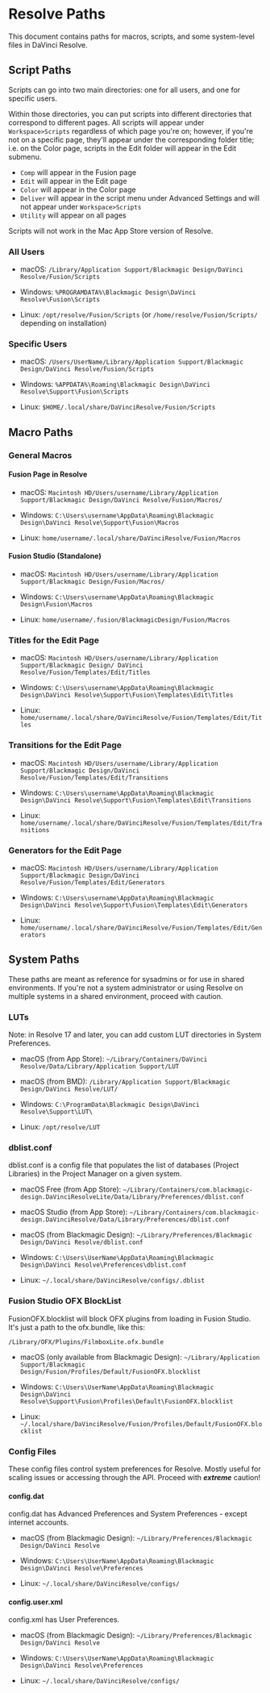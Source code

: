 # Resolve Paths

This document contains paths for macros, scripts, and some system-level files in DaVinci Resolve.

## Script Paths

Scripts can go into two main directories: one for all users, and one for specific users.

Within those directories, you can put scripts into different directories that correspond to different pages. All scripts will appear under `Workspace>Scripts` regardless of which page you're on; however, if you're not on a specific page, they'll appear under the corresponding folder title; i.e. on the Color page, scripts in the Edit folder will appear in the Edit submenu.

* `Comp` will appear in the Fusion page
* `Edit` will appear in the Edit page
* `Color` will appear in the Color page
* `Deliver` will appear in the script menu under Advanced Settings and will not appear under `Workspace>Scripts`
* `Utility` will appear on all pages

Scripts will not work in the Mac App Store version of Resolve.

### All Users

* macOS: `/Library/Application Support/Blackmagic Design/DaVinci Resolve/Fusion/Scripts`

* Windows: `%PROGRAMDATA%\Blackmagic Design\DaVinci Resolve\Fusion\Scripts`

* Linux: `/opt/resolve/Fusion/Scripts`  (or `/home/resolve/Fusion/Scripts/` depending on installation)

### Specific Users

* macOS: `/Users/UserName/Library/Application Support/Blackmagic Design/DaVinci Resolve/Fusion/Scripts`

* Windows: `%APPDATA%\Roaming\Blackmagic Design\DaVinci Resolve\Support\Fusion\Scripts`

* Linux: `$HOME/.local/share/DaVinciResolve/Fusion/Scripts`

## Macro Paths

### General Macros

#### Fusion Page in Resolve

* macOS: `Macintosh HD/Users/username/Library/Application Support/Blackmagic Design/DaVinci Resolve/Fusion/Macros/`

* Windows: `C:\Users\username\AppData\Roaming\Blackmagic Design\DaVinci Resolve\Support\Fusion\Macros`

* Linux: `home/username/.local/share/DaVinciResolve/Fusion/Macros`

#### Fusion Studio (Standalone)

* macOS: `Macintosh HD/Users/username/Library/Application Support/Blackmagic Design/Fusion/Macros/`

* Windows: `C:\Users\username\AppData\Roaming\Blackmagic Design\Fusion\Macros`

* Linux: `home/username/.fusion/BlackmagicDesign/Fusion/Macros`

### Titles for the Edit Page

* macOS: `Macintosh HD/Users/username/Library/Application Support/Blackmagic Design/ DaVinci Resolve/Fusion/Templates/Edit/Titles`

* Windows: `C:\Users\username\AppData\Roaming\Blackmagic Design\DaVinci Resolve\Support\Fusion\Templates\Edit\Titles`

* Linux: `home/username/.local/share/DaVinciResolve/Fusion/Templates/Edit/Titles`

### Transitions for the Edit Page

* macOS: `Macintosh HD/Users/username/Library/Application Support/Blackmagic Design/DaVinci Resolve/Fusion/Templates/Edit/Transitions`

* Windows: `C:\Users\username\AppData\Roaming\Blackmagic Design\DaVinci Resolve\Support\Fusion\Templates\Edit\Transitions`

* Linux: `home/username/.local/share/DaVinciResolve/Fusion/Templates/Edit/Transitions`

### Generators for the Edit Page

* macOS: `Macintosh HD/Users/username/Library/Application Support/Blackmagic Design/DaVinci Resolve/Fusion/Templates/Edit/Generators`

* Windows: `C:\Users\username\AppData\Roaming\Blackmagic Design\DaVinci Resolve\Support\Fusion\Templates\Edit\Generators`

* Linux: `home/username/.local/share/DaVinciResolve/Fusion/Templates/Edit/Generators`

## System Paths

These paths are meant as reference for sysadmins or for use in shared environments. If you're not a system administrator or using Resolve on multiple systems in a shared environment, proceed with caution.

### LUTs

Note: in Resolve 17 and later, you can add custom LUT directories in System Preferences.

* macOS (from App Store): `~/Library/Containers/DaVinci Resolve/Data/Library/Application Support/LUT`

* macOS (from BMD): `/Library/Application Support/Blackmagic Design/DaVinci Resolve/LUT/`

* Windows: `C:\ProgramData\Blackmagic Design\DaVinci Resolve\Support\LUT\`

* Linux: `/opt/resolve/LUT`

### dblist.conf

dblist.conf is a config file that populates the list of databases (Project Libraries) in the Project Manager on a given system.

* macOS Free (from App Store): `~/Library/Containers/com.blackmagic-design.DaVinciResolveLite/Data/Library/Preferences/dblist.conf`

* macOS Studio (from App Store): `~/Library/Containers/com.blackmagic-design.DaVinciResolve/Data/Library/Preferences/dblist.conf`

* macOS (from Blackmagic Design): `~/Library/Preferences/Blackmagic Design/DaVinci Resolve/dblist.conf`

* Windows: `C:\Users\UserName\AppData\Roaming\Blackmagic Design\DaVinci Resolve\Preferences\dblist.conf`

* Linux: `~/.local/share/DaVinciResolve/configs/.dblist`

### Fusion Studio OFX BlockList

FusionOFX.blocklist will block OFX plugins from loading in Fusion Studio. It's just a path to the ofx.bundle, like this:

`/Library/OFX/Plugins/FilmboxLite.ofx.bundle`

* macOS (only available from Blackmagic Design): `~/Library/Application Support/Blackmagic Design/Fusion/Profiles/Default/FusionOFX.blocklist`

* Windows: `C:\Users\UserName\AppData\Roaming\Blackmagic Design\DaVinci Resolve\Support\Fusion\Profiles\Default\FusionOFX.blocklist`

* Linux: `~/.local/share/DaVinciResolve/Fusion/Profiles/Default/FusionOFX.blocklist`

### Config Files

These config files control system preferences for Resolve. Mostly useful for scaling issues or accessing through the API. Proceed with ***extreme*** caution!

#### config.dat

config.dat has Advanced Preferences and System Preferences - except internet accounts.

* macOS (from Blackmagic Design): `~/Library/Preferences/Blackmagic Design/DaVinci Resolve`

* Windows: `C:\Users\UserName\AppData\Roaming\Blackmagic Design\DaVinci Resolve\Preferences`

* Linux: `~/.local/share/DaVinciResolve/configs/`

#### config.user.xml

config.xml has User Preferences.

* macOS (from Blackmagic Design): `~/Library/Preferences/Blackmagic Design/DaVinci Resolve`

* Windows: `C:\Users\UserName\AppData\Roaming\Blackmagic Design\DaVinci Resolve\Preferences`

* Linux: `~/.local/share/DaVinciResolve/configs/`